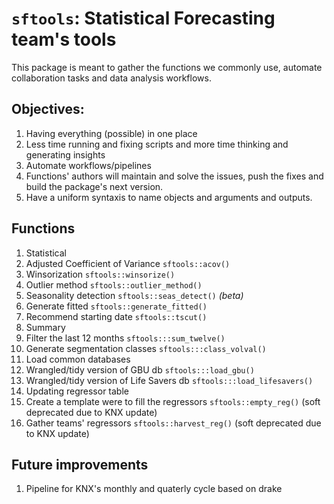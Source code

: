# `sftools`: Statistical Forecasting team's tools

This package is meant to gather the functions we commonly use, automate collaboration tasks and data analysis workflows.

## Objectives:

1. Having everything (possible) in one place
1. Less time running and fixing scripts and more time thinking and generating insights
1. Automate workflows/pipelines
1. Functions' authors will maintain and solve the issues, push the fixes and build the package's next version.
1. Have a uniform syntaxis to name objects and arguments and outputs.


## Functions 

1. Statistical
  1. Adjusted Coefficient of Variance `sftools::acov()`
  1. Winsorization `sftools::winsorize()`
  1. Outlier method `sftools::outlier_method()`
  1. Seasonality detection `sftools::seas_detect()` *(beta)*
  1. Generate fitted `sftools::generate_fitted()`
  1. Recommend starting date `sftools::tscut()`
1. Summary 
  1. Filter the last 12 months `sftools:::sum_twelve()`
  1. Generate segmentation classes `sftools:::class_volval()`
1. Load common databases
  1. Wrangled/tidy version of GBU db `sftools:::load_gbu()`
  1. Wrangled/tidy version of Life Savers db `sftools:::load_lifesavers()`
1. Updating regressor table
  1. Create a template were to fill the regressors `sftools::empty_reg()` (soft deprecated due to KNX update)
  1. Gather teams' regressors `sftools::harvest_reg()` (soft deprecated due to KNX update)


## Future improvements

1. Pipeline for KNX's monthly and quaterly cycle based on drake